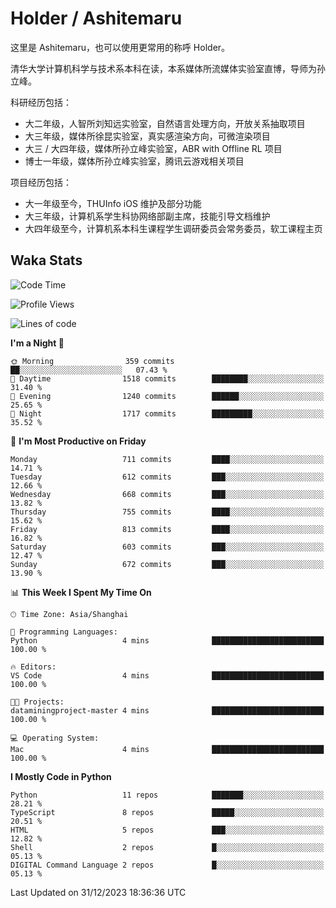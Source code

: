 # Holder / Ashitemaru

这里是 Ashitemaru，也可以使用更常用的称呼 Holder。

清华大学计算机科学与技术系本科在读，本系媒体所流媒体实验室直博，导师为孙立峰。

科研经历包括：

- 大二年级，人智所刘知远实验室，自然语言处理方向，开放关系抽取项目
- 大三年级，媒体所徐昆实验室，真实感渲染方向，可微渲染项目
- 大三 / 大四年级，媒体所孙立峰实验室，ABR with Offline RL 项目
- 博士一年级，媒体所孙立峰实验室，腾讯云游戏相关项目

项目经历包括：

- 大一年级至今，THUInfo iOS 维护及部分功能
- 大三年级，计算机系学生科协网络部副主席，技能引导文档维护
- 大四年级至今，计算机系本科生课程学生调研委员会常务委员，软工课程主页

## Waka Stats

<!--START_SECTION:waka-->
![Code Time](http://img.shields.io/badge/Code%20Time-1%2C023%20hrs%2023%20mins-blue)

![Profile Views](http://img.shields.io/badge/Profile%20Views-3-blue)

![Lines of code](https://img.shields.io/badge/From%20Hello%20World%20I%27ve%20Written-3.4%20million%20lines%20of%20code-blue)

**I'm a Night 🦉** 

```text
🌞 Morning                359 commits         ██░░░░░░░░░░░░░░░░░░░░░░░   07.43 % 
🌆 Daytime                1518 commits        ████████░░░░░░░░░░░░░░░░░   31.40 % 
🌃 Evening                1240 commits        ██████░░░░░░░░░░░░░░░░░░░   25.65 % 
🌙 Night                  1717 commits        █████████░░░░░░░░░░░░░░░░   35.52 % 
```
📅 **I'm Most Productive on Friday** 

```text
Monday                   711 commits         ████░░░░░░░░░░░░░░░░░░░░░   14.71 % 
Tuesday                  612 commits         ███░░░░░░░░░░░░░░░░░░░░░░   12.66 % 
Wednesday                668 commits         ███░░░░░░░░░░░░░░░░░░░░░░   13.82 % 
Thursday                 755 commits         ████░░░░░░░░░░░░░░░░░░░░░   15.62 % 
Friday                   813 commits         ████░░░░░░░░░░░░░░░░░░░░░   16.82 % 
Saturday                 603 commits         ███░░░░░░░░░░░░░░░░░░░░░░   12.47 % 
Sunday                   672 commits         ███░░░░░░░░░░░░░░░░░░░░░░   13.90 % 
```


📊 **This Week I Spent My Time On** 

```text
🕑︎ Time Zone: Asia/Shanghai

💬 Programming Languages: 
Python                   4 mins              █████████████████████████   100.00 % 

🔥 Editors: 
VS Code                  4 mins              █████████████████████████   100.00 % 

🐱‍💻 Projects: 
dataminingproject-master 4 mins              █████████████████████████   100.00 % 

💻 Operating System: 
Mac                      4 mins              █████████████████████████   100.00 % 
```

**I Mostly Code in Python** 

```text
Python                   11 repos            ███████░░░░░░░░░░░░░░░░░░   28.21 % 
TypeScript               8 repos             █████░░░░░░░░░░░░░░░░░░░░   20.51 % 
HTML                     5 repos             ███░░░░░░░░░░░░░░░░░░░░░░   12.82 % 
Shell                    2 repos             █░░░░░░░░░░░░░░░░░░░░░░░░   05.13 % 
DIGITAL Command Language 2 repos             █░░░░░░░░░░░░░░░░░░░░░░░░   05.13 % 
```




 Last Updated on 31/12/2023 18:36:36 UTC
<!--END_SECTION:waka-->

<!--
**Ashitemaru/Ashitemaru** is a ✨ _special_ ✨ repository because its `README.md` (this file) appears on your GitHub profile.

Here are some ideas to get you started:

- 🔭 I’m currently working on ...
- 🌱 I’m currently learning ...
- 👯 I’m looking to collaborate on ...
- 🤔 I’m looking for help with ...
- 💬 Ask me about ...
- 📫 How to reach me: ...
- 😄 Pronouns: ...
- ⚡ Fun fact: ...
-->
